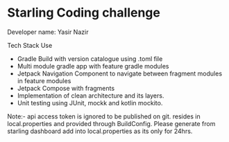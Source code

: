 # Starling Coding challenge
Developer name: Yasir Nazir

Tech Stack Use </br>

* Gradle Build with version catalogue using .toml file </br>
* Multi module gradle app with feature gradle modules </br>
* Jetpack Navigation Component to navigate between fragment modules in feature modules </br>
* Jetpack Compose with fragments </br>
* Implementation of clean architecture and its layers. </br>
* Unit testing using JUnit, mockk and kotlin mockito. </br>

Note:- api access token is ignored to be published on git. resides in local.properties and provided through BuildConfig. 
       Please generate from starling dashboard add into local.properties as its only for 24hrs.

       
